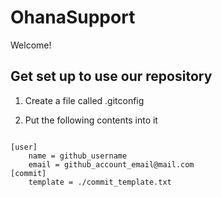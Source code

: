 # OhanaSupport

Welcome!

## Get set up to use our repository

1. Create a file called .gitconfig

2. Put the following contents into it

```

[user]
    name = github_username
    email = github_account_email@mail.com
[commit]
    template = ./commit_template.txt
```

